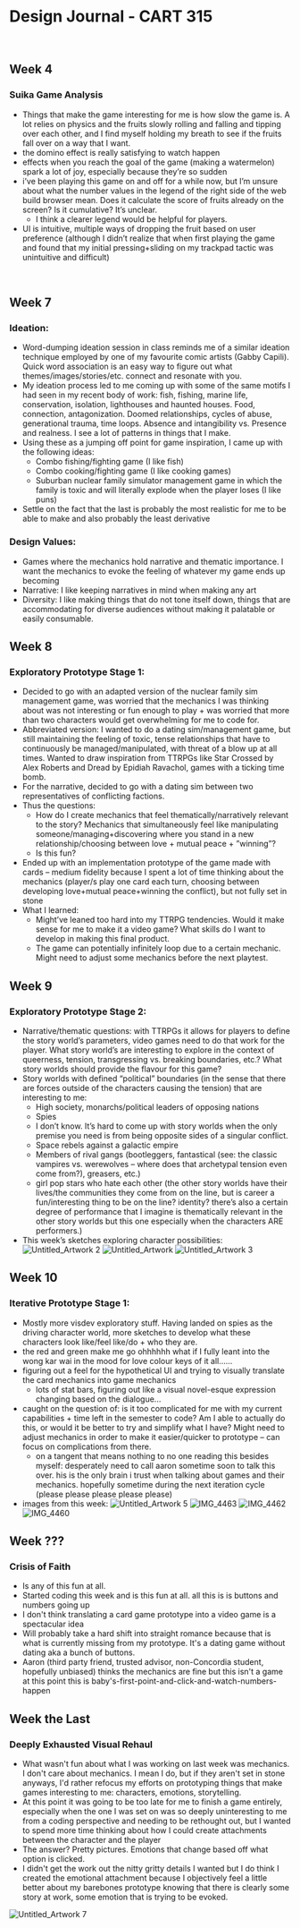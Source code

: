 # Design Journal - CART 315

<br />

## Week 4
### Suika Game Analysis
- Things that make the game interesting for me is how slow the game is. A lot relies on physics and the fruits slowly rolling and falling and tipping over each other, and I find myself holding my breath to see if the fruits fall over on a way that I want.
- the domino effect is really satisfying to watch happen
- effects when you reach the goal of the game (making a watermelon) spark a lot of joy, especially because they’re so sudden
- i’ve been playing this game on and off for a while now, but I’m unsure about what the number values in the legend of the right side of the web build browser mean. Does it calculate the score of fruits already on the screen? Is it cumulative? It’s unclear.
    - I think a clearer legend would be helpful for players.
- UI is intuitive, multiple ways of dropping the fruit based on user preference (although I didn’t realize that when first playing the game and found that my initial pressing+sliding on my trackpad tactic was unintuitive and difficult)

<br />

## Week 7
### Ideation:
- Word-dumping ideation session in class reminds me of a similar ideation technique employed by one of my favourite comic artists (Gabby Capili). Quick word association is an easy way to figure out what themes/images/stories/etc. connect and resonate with you.
- My ideation process led to me coming up with some of the same motifs I had seen in my recent body of work: fish, fishing, marine life, conservation, isolation, lighthouses and haunted houses. Food, connection, antagonization. Doomed relationships, cycles of abuse, generational trauma, time loops. Absence and intangibility vs. Presence and realness. I see a lot of patterns in things that I make.
- Using these as a jumping off point for game inspiration, I came up with the following ideas:
    - Combo fishing/fighting game (I like fish)
    - Combo cooking/fighting game (I like cooking games)
    - Suburban nuclear family simulator management game in which the family is toxic and will literally explode when the player loses (I like puns)
- Settle on the fact that the last is probably the most realistic for me to be able to make and also probably the least derivative

### Design Values:
- Games where the mechanics hold narrative and thematic importance. I want the mechanics to evoke the feeling of whatever my game ends up becoming
- Narrative: I like keeping narratives in mind when making any art
- Diversity: I like making things that do not tone itself down, things that are accommodating for diverse audiences without making it palatable or easily consumable.

## Week 8
### Exploratory Prototype Stage 1:
- Decided to go with an adapted version of the nuclear family sim management game, was worried that the mechanics I was thinking about was not interesting or fun enough to play + was worried that more than two characters would get overwhelming for me to code for.
- Abbreviated version: I wanted to do a dating sim/management game, but still maintaining the feeling of toxic, tense relationships that have to continuously be managed/manipulated, with threat of a blow up at all times. Wanted to draw inspiration from TTRPGs like Star Crossed by Alex Roberts and Dread by Epidiah Ravachol, games with a ticking time bomb.
- For the narrative, decided to go with a dating sim between two representatives of conflicting factions.
- Thus the questions:
    - How do I create mechanics that feel thematically/narratively relevant to the story? Mechanics that simultaneously feel like manipulating someone/managing+discovering where you stand in a new relationship/choosing between love + mutual peace + ”winning”?
    - Is this fun?
- Ended up with an implementation prototype of the game made with cards – medium fidelity because I spent a lot of time thinking about the mechanics (player/s play one card each turn, choosing between developing love+mutual peace+winning the conflict), but not fully set in stone
- What I learned:
    - Might’ve leaned too hard into my TTRPG tendencies. Would it make sense for me to make it a video game? What skills do I want to develop in making this final product.
    - The game can potentially infinitely loop due to a certain mechanic. Might need to adjust some mechanics before the next playtest.

## Week 9
### Exploratory Prototype Stage 2:
- Narrative/thematic questions: with TTRPGs it allows for players to define the story world’s parameters, video games need to do that work for the player. What story world’s are interesting to explore in the context of queerness, tension, transgressing vs. breaking boundaries, etc.? What story worlds should provide the flavour for this game?
- Story worlds with defined “political” boundaries (in the sense that there are forces outside of the characters causing the tension) that are interesting to me:
    - High society, monarchs/political leaders of opposing nations
    - Spies
    - I don’t know. It’s hard to come up with story worlds when the only premise you need is from being opposite sides of a singular conflict.
    - Space rebels against a galactic empire
    -  Members of rival gangs (bootleggers, fantastical (see: the classic vampires vs. werewolves – where does that archetypal tension even come from?), greasers, etc.)
    - girl pop stars who hate each other (the other story worlds have their lives/the communities they come from on the line, but is career a fun/interesting thing to be on the line? identity? there’s also a certain degree of performance that I imagine is thematically relevant in the other story worlds but this one especially when the characters ARE performers.)
- This week’s sketches exploring character possibilities:
![Untitled_Artwork 2](https://github.com/ab-lopez/CART315/assets/94389163/5a475e1a-70c0-4769-ac27-6f271e398b19)
![Untitled_Artwork](https://github.com/ab-lopez/CART315/assets/94389163/9c4c1e24-7017-415b-abd4-645957293ee4)
![Untitled_Artwork 3](https://github.com/ab-lopez/CART315/assets/94389163/552e60e7-844b-41eb-b633-dca0082231eb)

## Week 10
### Iterative Prototype Stage 1:
- Mostly more visdev exploratory stuff. Having landed on spies as the driving character world, more sketches to develop what these characters look like/feel like/do + who they are.
- the red and green make me go ohhhhhh what if I fully leant into the wong kar wai in the mood for love colour keys of it all……
- figuring out a feel for the hypothetical UI and trying to visually translate the card mechanics into game mechanics
    - lots of stat bars, figuring out like a visual novel-esque expression changing based on the dialogue...
- caught on the question of: is it too complicated for me with my current capabilities + time left in the semester to code? Am I able to actually do this, or would it be better to try and simplify what I have? Might need to adjust mechanics in order to make it easier/quicker to prototype – can focus on complications from there.
    - on a tangent that means nothing to no one reading this besides myself: desperately need to call aaron sometime soon to talk this over. his is the only brain i trust when talking about games and their mechanics. hopefully sometime during the next iteration cycle (please please please please please)
- images from this week:
![Untitled_Artwork 5](https://github.com/ab-lopez/CART315/assets/94389163/a1428670-9b8b-49fd-9c86-b4e44211259c)
![IMG_4463](https://github.com/ab-lopez/CART315/assets/94389163/48a34e1e-603c-456e-acec-4fd09774cfdf)
![IMG_4462](https://github.com/ab-lopez/CART315/assets/94389163/9475dffb-966e-4d33-a56d-59dd7db3497c)
![IMG_4460](https://github.com/ab-lopez/CART315/assets/94389163/32a70f78-a2cb-4d56-86b9-d60314b2ec45)

## Week ???
### Crisis of Faith
- Is any of this fun at all.
- Started coding this week and is this fun at all. all this is is buttons and numbers going up
- I don't think translating a card game prototype into a video game is a spectacular idea
- Will probably take a hard shift into straight romance because that is what is currently missing from my prototype. It's a dating game without dating aka a bunch of buttons.
- Aaron (third party friend, trusted advisor, non-Concordia student, hopefully unbiased) thinks the mechanics are fine but this isn't a game at this point this is baby's-first-point-and-click-and-watch-numbers-happen

## Week the Last
### Deeply Exhausted Visual Rehaul
- What wasn't fun about what I was working on last week was mechanics. I don't care about mechanics. I mean I do, but if they aren't set in stone anyways, I'd rather refocus my efforts on prototyping things that make games interesting to me: characters, emotions, storytelling.
- At this point it was going to be too late for me to finish a game entirely, especially when the one I was set on was so deeply uninteresting to me from a coding perspective and needing to be rethought out, but I wanted to spend more time thinking about how I could create attachments between the character and the player
- The answer? Pretty pictures. Emotions that change based off what option is clicked.
- I didn't get the work out the nitty gritty details I wanted but I do think I created the emotional attachment because I objectively feel a little better about my barebones prototype knowing that there is clearly some story at work, some emotion that is trying to be evoked.

![Untitled_Artwork 7](https://github.com/ab-lopez/CART315/assets/94389163/3e498f03-4437-4ede-8ef8-91b72fe6b84f)
